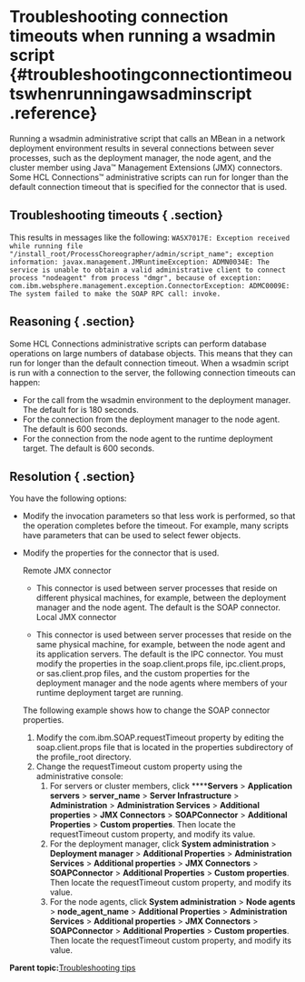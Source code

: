 # Troubleshooting connection timeouts when running a wsadmin script {#troubleshootingconnectiontimeoutswhenrunningawsadminscript .reference}

Running a wsadmin administrative script that calls an MBean in a network deployment environment results in several connections between sever processes, such as the deployment manager, the node agent, and the cluster member using Java™ Management Extensions \(JMX\) connectors. Some HCL Connections™ administrative scripts can run for longer than the default connection timeout that is specified for the connector that is used.

## Troubleshooting timeouts { .section}

This results in messages like the following: `WASX7017E: Exception received while running file "/install_root/ProcessChoreographer/admin/script_name"; exception information: javax.management.JMRuntimeException: ADMN0034E: The service is unable to obtain a valid administrative client to connect process "nodeagent" from process "dmgr", because of exception: com.ibm.websphere.management.exception.ConnectorException: ADMC0009E: The system failed to make the SOAP RPC call: invoke.`

## Reasoning { .section}

Some HCL Connections administrative scripts can perform database operations on large numbers of database objects. This means that they can run for longer than the default connection timeout. When a wsadmin script is run with a connection to the server, the following connection timeouts can happen:

-   For the call from the wsadmin environment to the deployment manager. The default for is 180 seconds.
-   For the connection from the deployment manager to the node agent. The default is 600 seconds.
-   For the connection from the node agent to the runtime deployment target. The default is 600 seconds.

## Resolution { .section}

You have the following options:

-   Modify the invocation parameters so that less work is performed, so that the operation completes before the timeout. For example, many scripts have parameters that can be used to select fewer objects.
-   Modify the properties for the connector that is used.

    Remote JMX connector

    -   This connector is used between server processes that reside on different physical machines, for example, between the deployment manager and the node agent. The default is the SOAP connector.
    Local JMX connector

    -   This connector is used between server processes that reside on the same physical machine, for example, between the node agent and its application servers. The default is the IPC connector.
    You must modify the properties in the soap.client.props file, ipc.client.props, or sas.client.prop files, and the custom properties for the deployment manager and the node agents where members of your runtime deployment target are running.

    The following example shows how to change the SOAP connector properties.

    1.  Modify the com.ibm.SOAP.requestTimeout property by editing the soap.client.props file that is located in the properties subdirectory of the profile\_root directory.
    2.  Change the requestTimeout custom property using the administrative console:
        1.  For servers or cluster members, click ******Servers** \> **Application servers** \> **server\_name** \> **Server Infrastructure** \> **Administration** \> **Administration Services** \> **Additional properties** \> **JMX Connectors** \> **SOAPConnector** \> **Additional Properties** \> **Custom properties**. Then locate the requestTimeout custom property, and modify its value.
        2.  For the deployment manager, click **System administration** \> **Deployment manager** \> **Additional Properties** \> **Administration Services** \> **Additional properties** \> **JMX Connectors** \> **SOAPConnector** \> **Additional Properties** \> **Custom properties**. Then locate the requestTimeout custom property, and modify its value.
        3.  For the node agents, click **System administration** \> **Node agents** \> **node\_agent\_name** \> **Additional Properties** \> **Administration Services** \> **Additional properties** \> **JMX Connectors** \> **SOAPConnector** \> **Additional Properties** \> **Custom properties**. Then locate the requestTimeout custom property, and modify its value.

**Parent topic:**[Troubleshooting tips](../troubleshoot/ts_c_ts_tips_overview.md)

